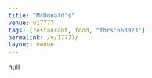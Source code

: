 ```yaml
---
title: "McDonald's"
venue: v17777
tags: [restaurant, food, "fhrs:663023"]
permalink: /v/17777/
layout: venue
---
```

null